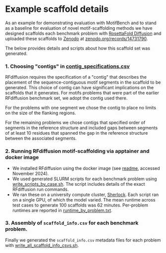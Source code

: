 # Example scaffold details

As an example for demonstrating evaluation with MotifBench and to stand as a baseline for evaluation of novel motif-scaffolding methods we have designed scaffolds each benchmark problem with [RosettaFold Diffusion](https://github.com/RosettaCommons/RFdiffusion) and uploaded these scaffolds to [Zenodo](https://zenodo.org/) at [zenodo.org/records/14731790](https://zenodo.org/records/14731790).

The below provides details and scripts about how this scaffold set was generated.

### 1. Choosing "contigs" in [contig_specifications.csv](./contig_specifications.csv)
RFdiffusion requires the specification of a "contig" that describes the placement of the sequence-contiguous motif segments in the scaffold to be generated.
This choice of contig can have significant implications on the scaffolds that it generates.
For motifs problems that were part of the earlier RFdiffusion benchmark set, we adopt the contig used there.

For the problems with one segment we chose the contig to place no limits on the size of the flanking regions. 

For the remaining problems we chose contigs that specified order of segments in the reference structure and included gaps between segments of at least 10 residues that spanned the gap in the reference structure between the associated segments.

### 2. Running RFdiffusion motif-scaffolding via apptainer and docker image
* We installed RFdiffusion using the docker image (see [readme](https://github.com/RosettaCommons/RFdiffusion?tab=readme-ov-file#docker), accessed November 2024).
* We used generated SLURM scripts for each benchmark problem using [write_scripts_by_case.sh](./write_scripts_by_case.sh).  The script includes details of the exact RFdiffusion run commands.
* We ran these on a university compute cluster, [Sherlock](www.sherlock.stanford.edu).  Each script ran on a single GPU, of which the model varied.  The mean runtime across test cases to generate 100 scaffolds was 62 minutes.  Per-problem runtimes are reported in [runtime_by_problem.txt](./runtime_by_problem.txt).

### 3. Assembly of `scaffold_info.csv` for each benchmark problem.
Finally we generated the `scaffold_info.csv` metadata files for each problem with [write_all_scaffold_info_csvs.sh](./write_all_scaffold_info_csvs.sh).
